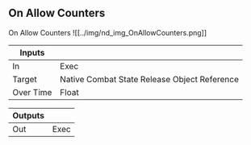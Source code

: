 ## On Allow Counters
On Allow Counters
![[../img/nd_img_OnAllowCounters.png]]

|Inputs||
|--|--|
| In | Exec |
| Target | Native Combat State Release Object Reference |
| Over Time | Float |

|Outputs||
|--|--|
| Out | Exec |
